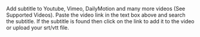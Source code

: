 Add subtitle to Youtube, Vimeo, DailyMotion and many more videos (See Supported Videos). Paste the video link in the text box above and search the subtitle. If the subtitle is found then click on the link to add it to the video or upload your srt/vtt file. 
